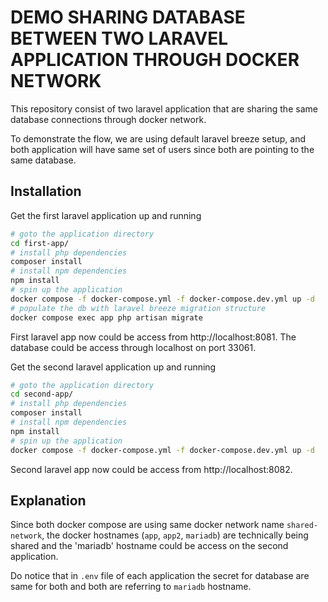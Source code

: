 # DEMO SHARING DATABASE BETWEEN TWO LARAVEL APPLICATION THROUGH DOCKER NETWORK 

This repository consist of two laravel application that are sharing the same database connections through docker network.

To demonstrate the flow, we are using default laravel breeze setup, and both application will have same set of users since both are pointing to the same database.

## Installation

Get the first laravel application up and running

```bash
# goto the application directory
cd first-app/
# install php dependencies
composer install
# install npm dependencies
npm install
# spin up the application
docker compose -f docker-compose.yml -f docker-compose.dev.yml up -d
# populate the db with laravel breeze migration structure
docker compose exec app php artisan migrate
```

First laravel app now could be access from http://localhost:8081.
The database could be access through localhost on port 33061.

Get the second laravel application up and running

```bash
# goto the application directory
cd second-app/
# install php dependencies
composer install
# install npm dependencies
npm install
# spin up the application
docker compose -f docker-compose.yml -f docker-compose.dev.yml up -d
```

Second laravel app now could be access from http://localhost:8082.

## Explanation

Since both docker compose are using same docker network name `shared-network`, 
the docker hostnames (`app`, `app2`, `mariadb`) are technically being shared and the 'mariadb' hostname could be access on the second application.

Do notice that in `.env` file of each application the secret for database are same for both and both are referring to `mariadb` hostname.


